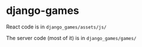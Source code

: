 # django-games
React code is in `django_games/assets/js/`

The server code (most of it) is in `django_games/games/`
